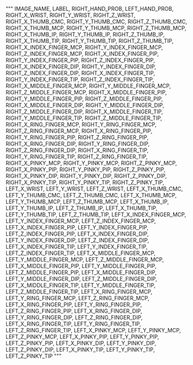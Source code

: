 """
IMAGE_NAME,
LABEL,
RIGHT_HAND_PROB,
LEFT_HAND_PROB,
RIGHT_X_WRIST,
RIGHT_Y_WRIST,
RIGHT_Z_WRIST,
RIGHT_X_THUMB_CMC,
RIGHT_Y_THUMB_CMC,
RIGHT_Z_THUMB_CMC,
RIGHT_X_THUMB_MCP,
RIGHT_Y_THUMB_MCP,
RIGHT_Z_THUMB_MCP,
RIGHT_X_THUMB_IP,
RIGHT_Y_THUMB_IP,
RIGHT_Z_THUMB_IP,
RIGHT_X_THUMB_TIP,
RIGHT_Y_THUMB_TIP,
RIGHT_Z_THUMB_TIP,
RIGHT_X_INDEX_FINGER_MCP,
RIGHT_Y_INDEX_FINGER_MCP,
RIGHT_Z_INDEX_FINGER_MCP,
RIGHT_X_INDEX_FINGER_PIP,
RIGHT_Y_INDEX_FINGER_PIP,
RIGHT_Z_INDEX_FINGER_PIP,
RIGHT_X_INDEX_FINGER_DIP,
RIGHT_Y_INDEX_FINGER_DIP,
RIGHT_Z_INDEX_FINGER_DIP,
RIGHT_X_INDEX_FINGER_TIP,
RIGHT_Y_INDEX_FINGER_TIP,
RIGHT_Z_INDEX_FINGER_TIP,
RIGHT_X_MIDDLE_FINGER_MCP,
RIGHT_Y_MIDDLE_FINGER_MCP,
RIGHT_Z_MIDDLE_FINGER_MCP,
RIGHT_X_MIDDLE_FINGER_PIP,
RIGHT_Y_MIDDLE_FINGER_PIP,
RIGHT_Z_MIDDLE_FINGER_PIP,
RIGHT_X_MIDDLE_FINGER_DIP,
RIGHT_Y_MIDDLE_FINGER_DIP,
RIGHT_Z_MIDDLE_FINGER_DIP,
RIGHT_X_MIDDLE_FINGER_TIP,
RIGHT_Y_MIDDLE_FINGER_TIP,
RIGHT_Z_MIDDLE_FINGER_TIP,
RIGHT_X_RING_FINGER_MCP,
RIGHT_Y_RING_FINGER_MCP,
RIGHT_Z_RING_FINGER_MCP,
RIGHT_X_RING_FINGER_PIP,
RIGHT_Y_RING_FINGER_PIP,
RIGHT_Z_RING_FINGER_PIP,
RIGHT_X_RING_FINGER_DIP,
RIGHT_Y_RING_FINGER_DIP,
RIGHT_Z_RING_FINGER_DIP,
RIGHT_X_RING_FINGER_TIP,
RIGHT_Y_RING_FINGER_TIP,
RIGHT_Z_RING_FINGER_TIP,
RIGHT_X_PINKY_MCP,
RIGHT_Y_PINKY_MCP,
RIGHT_Z_PINKY_MCP,
RIGHT_X_PINKY_PIP,
RIGHT_Y_PINKY_PIP,
RIGHT_Z_PINKY_PIP,
RIGHT_X_PINKY_DIP,
RIGHT_Y_PINKY_DIP,
RIGHT_Z_PINKY_DIP,
RIGHT_X_PINKY_TIP,
RIGHT_Y_PINKY_TIP,
RIGHT_Z_PINKY_TIP,
LEFT_X_WRIST,
LEFT_Y_WRIST,
LEFT_Z_WRIST,
LEFT_X_THUMB_CMC,
LEFT_Y_THUMB_CMC,
LEFT_Z_THUMB_CMC,
LEFT_X_THUMB_MCP,
LEFT_Y_THUMB_MCP,
LEFT_Z_THUMB_MCP,
LEFT_X_THUMB_IP,
LEFT_Y_THUMB_IP,
LEFT_Z_THUMB_IP,
LEFT_X_THUMB_TIP,
LEFT_Y_THUMB_TIP,
LEFT_Z_THUMB_TIP,
LEFT_X_INDEX_FINGER_MCP,
LEFT_Y_INDEX_FINGER_MCP,
LEFT_Z_INDEX_FINGER_MCP,
LEFT_X_INDEX_FINGER_PIP,
LEFT_Y_INDEX_FINGER_PIP,
LEFT_Z_INDEX_FINGER_PIP,
LEFT_X_INDEX_FINGER_DIP,
LEFT_Y_INDEX_FINGER_DIP,
LEFT_Z_INDEX_FINGER_DIP,
LEFT_X_INDEX_FINGER_TIP,
LEFT_Y_INDEX_FINGER_TIP,
LEFT_Z_INDEX_FINGER_TIP,
LEFT_X_MIDDLE_FINGER_MCP,
LEFT_Y_MIDDLE_FINGER_MCP,
LEFT_Z_MIDDLE_FINGER_MCP,
LEFT_X_MIDDLE_FINGER_PIP,
LEFT_Y_MIDDLE_FINGER_PIP,
LEFT_Z_MIDDLE_FINGER_PIP,
LEFT_X_MIDDLE_FINGER_DIP,
LEFT_Y_MIDDLE_FINGER_DIP,
LEFT_Z_MIDDLE_FINGER_DIP,
LEFT_X_MIDDLE_FINGER_TIP,
LEFT_Y_MIDDLE_FINGER_TIP,
LEFT_Z_MIDDLE_FINGER_TIP,
LEFT_X_RING_FINGER_MCP,
LEFT_Y_RING_FINGER_MCP,
LEFT_Z_RING_FINGER_MCP,
LEFT_X_RING_FINGER_PIP,
LEFT_Y_RING_FINGER_PIP,
LEFT_Z_RING_FINGER_PIP,
LEFT_X_RING_FINGER_DIP,
LEFT_Y_RING_FINGER_DIP,
LEFT_Z_RING_FINGER_DIP,
LEFT_X_RING_FINGER_TIP,
LEFT_Y_RING_FINGER_TIP,
LEFT_Z_RING_FINGER_TIP,
LEFT_X_PINKY_MCP,
LEFT_Y_PINKY_MCP,
LEFT_Z_PINKY_MCP,
LEFT_X_PINKY_PIP,
LEFT_Y_PINKY_PIP,
LEFT_Z_PINKY_PIP,
LEFT_X_PINKY_DIP,
LEFT_Y_PINKY_DIP,
LEFT_Z_PINKY_DIP,
LEFT_X_PINKY_TIP,
LEFT_Y_PINKY_TIP,
LEFT_Z_PINKY_TIP
"""
